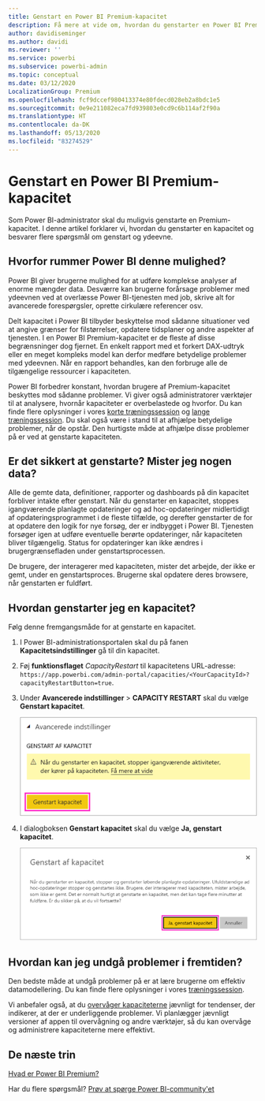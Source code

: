 ```yaml
---
title: Genstart en Power BI Premium-kapacitet
description: Få mere at vide om, hvordan du genstarter en Power BI Premium-kapacitet for at løse problemer med ydeevnen.
author: davidiseminger
ms.author: davidi
ms.reviewer: ''
ms.service: powerbi
ms.subservice: powerbi-admin
ms.topic: conceptual
ms.date: 03/12/2020
LocalizationGroup: Premium
ms.openlocfilehash: fcf9dccef980413374e80fdecd028eb2a8bdc1e5
ms.sourcegitcommit: 0e9e211082eca7fd939803e0cd9c6b114af2f90a
ms.translationtype: HT
ms.contentlocale: da-DK
ms.lasthandoff: 05/13/2020
ms.locfileid: "83274529"
---
```

# <a name="restart-a-power-bi-premium-capacity"></a>Genstart en Power BI Premium-kapacitet

Som Power BI-administrator skal du muligvis genstarte en Premium-kapacitet. I denne artikel forklarer vi, hvordan du genstarter en kapacitet og besvarer flere spørgsmål om genstart og ydeevne.

## <a name="why-does-power-bi-provide-this-option"></a>Hvorfor rummer Power BI denne mulighed?

Power BI giver brugerne mulighed for at udføre komplekse analyser af enorme mængder data. Desværre kan brugerne forårsage problemer med ydeevnen ved at overlæsse Power BI-tjenesten med job, skrive alt for avancerede forespørgsler, oprette cirkulære referencer osv.

Delt kapacitet i Power BI tilbyder beskyttelse mod sådanne situationer ved at angive grænser for filstørrelser, opdatere tidsplaner og andre aspekter af tjenesten. I en Power BI Premium-kapacitet er de fleste af disse begrænsninger dog fjernet. En enkelt rapport med et forkert DAX-udtryk eller en meget kompleks model kan derfor medføre betydelige problemer med ydeevnen. Når en rapport behandles, kan den forbruge alle de tilgængelige ressourcer i kapaciteten. 

Power BI forbedrer konstant, hvordan brugere af Premium-kapacitet beskyttes mod sådanne problemer. Vi giver også administratorer værktøjer til at analysere, hvornår kapaciteter er overbelastede og hvorfor. Du kan finde flere oplysninger i vores [korte træningssession](https://www.youtube.com/watch?v=UgsjMbhi_Bk&feature=youtu.be) og [lange træningssession](https://powerbi.tips/2018/07/). Du skal også være i stand til at afhjælpe betydelige problemer, når de opstår. Den hurtigste måde at afhjælpe disse problemer på er ved at genstarte kapaciteten.

## <a name="is-the-restart-process-safe-will-i-lose-any-data"></a>Er det sikkert at genstarte? Mister jeg nogen data?

Alle de gemte data, definitioner, rapporter og dashboards på din kapacitet forbliver intakte efter genstart. Når du genstarter en kapacitet, stoppes igangværende planlagte opdateringer og ad hoc-opdateringer midlertidigt af opdateringsprogrammet i de fleste tilfælde, og derefter genstarter de for at opdatere den logik for nye forsøg, der er indbygget i Power BI. Tjenesten forsøger igen at udføre eventuelle berørte opdateringer, når kapaciteten bliver tilgængelig. Status for opdateringer kan ikke ændres i brugergrænsefladen under genstartsprocessen. 

De brugere, der interagerer med kapaciteten, mister det arbejde, der ikke er gemt, under en genstartsproces. Brugerne skal opdatere deres browsere, når genstarten er fuldført.

## <a name="how-do-i-restart-a-capacity"></a>Hvordan genstarter jeg en kapacitet?

Følg denne fremgangsmåde for at genstarte en kapacitet.

1. I Power BI-administrationsportalen skal du på fanen **Kapacitetsindstillinger** gå til din kapacitet. 

1. Føj **funktionsflaget** *CapacityRestart* til kapacitetens URL-adresse: `https://app.powerbi.com/admin-portal/capacities/<YourCapacityId>?capacityRestartButton=true`.

1. Under **Avancerede indstillinger** > **CAPACITY RESTART** skal du vælge **Genstart kapacitet**.

    ![Genstart kapacitet](media/service-admin-premium-restart/restart-capacity.png)

1. I dialogboksen **Genstart kapacitet** skal du vælge **Ja, genstart kapacitet**.

    ![Bekræft genstart](media/service-admin-premium-restart/confirm-restart.png)

## <a name="how-can-i-prevent-issues-from-happening-in-the-future"></a>Hvordan kan jeg undgå problemer i fremtiden?

Den bedste måde at undgå problemer på er at lære brugerne om effektiv datamodellering. Du kan finde flere oplysninger i vores [træningssession](https://powerbi.tips/2018/07/).

Vi anbefaler også, at du [overvåger kapaciteterne](service-admin-premium-monitor-capacity.md) jævnligt for tendenser, der indikerer, at der er underliggende problemer. Vi planlægger jævnligt versioner af appen til overvågning og andre værktøjer, så du kan overvåge og administrere kapaciteterne mere effektivt.

## <a name="next-steps"></a>De næste trin

[Hvad er Power BI Premium?](service-premium-what-is.md)

Har du flere spørgsmål? [Prøv at spørge Power BI-community'et](https://community.powerbi.com/)

